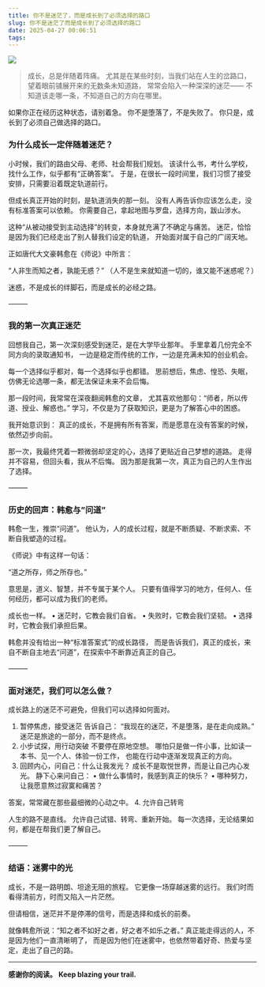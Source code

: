 ```yaml
---
title: 你不是迷茫了，而是成长到了必须选择的路口
slug: 你不是迷茫了而是成长到了必须选择的路口
date: 2025-04-27 00:06:51
tags:
---
```

<!-- 正文开始 -->
![](https://trailblazeblog.dpdns.org/Picgo/20250502005052543.jpg)
>成长，总是伴随着阵痛。
尤其是在某些时刻，当我们站在人生的岔路口，望着眼前铺展开来的无数条未知道路，
常常会陷入一种深深的迷茫——
不知道该走哪一条，不知道自己的方向在哪里。

如果你正在经历这种状态，请别着急。
你不是堕落了，不是失败了。
你只是，成长到了必须自己做选择的路口。

### 为什么成长一定伴随着迷茫？

小时候，我们的路由父母、老师、社会帮我们规划。
该读什么书，考什么学校，找什么工作，似乎都有“正确答案”。
于是，在很长一段时间里，我们习惯了接受安排，只需要沿着既定轨道前行。

但成长真正开始的时刻，是轨道消失的那一刻。
没有人再告诉你应该怎么走，没有标准答案可以依赖。
你需要自己，拿起地图与罗盘，选择方向，跋山涉水。

这种“从被动接受到主动选择”的转变，本身就充满了不确定与痛苦。
迷茫，恰恰是因为我们已经走出了别人替我们设定的轨道，
开始面对属于自己的广阔天地。

正如唐代大文豪韩愈在《师说》中所言：

“人非生而知之者，孰能无惑？”
（人不是生来就知道一切的，谁又能不迷惑呢？）

迷惑，不是成长的绊脚石，而是成长的必经之路。

⸻

### 我的第一次真正迷茫

回想我自己，第一次深刻感受到迷茫，是在大学毕业那年。
手里拿着几份完全不同方向的录取通知书，
一边是稳定而传统的工作，一边是充满未知的创业机会。

每一个选择似乎都对，每一个选择似乎也都错。
思前想后，焦虑、惶恐、失眠，仿佛无论选哪一条，都无法保证未来不会后悔。

那一段时间，我常常在深夜翻阅韩愈的文章，
尤其喜欢他那句：“师者，所以传道、授业、解惑也。”
学习，不仅是为了获取知识，更是为了解答心中的困惑。

我开始意识到：
真正的成长，不是拥有所有答案，而是愿意在没有答案的时候，依然迈步向前。

那一次，我最终凭着一颗微弱却坚定的心，选择了更贴近自己梦想的道路。
走得并不容易，但回头看，我从不后悔。
因为那是我第一次，真正为自己的人生作出了选择。

⸻

### 历史的回声：韩愈与”问道”

韩愈一生，推崇“问道”。
他认为，人的成长过程，就是不断质疑、不断求索、不断自我塑造的过程。

《师说》中有这样一句话：

“道之所存，师之所存也。”

意思是，道义、智慧，并不专属于某个人。
只要有值得学习的地方，任何人、任何经历，都可以成为我们的老师。

成长也一样。
	•	迷茫时，它教会我们自省。
	•	失败时，它教会我们坚韧。
	•	选择时，它教会我们承担后果。

韩愈并没有给出一种“标准答案式”的成长路径，
而是告诉我们，真正的成长，来自不断自主地去“问道”，在探索中不断靠近真正的自己。

⸻

### 面对迷茫，我们可以怎么做？

成长路上的迷茫不可避免，但我们可以选择如何面对。

1. 暂停焦虑，接受迷茫
告诉自己：
“我现在的迷茫，不是堕落，是在走向成熟。”
迷茫是旅途的一部分，而不是终点。
2. 小步试探，用行动突破
不要停在原地空想。
哪怕只是做一件小事，比如读一本书、见一个人、体验一份工作，
也能在行动中逐渐发现真正的方向。
3. 回顾内心，问自己：什么让我发光？
成长不是取悦世界，而是让自己内心发光。
静下心来问自己：
	•	做什么事情时，我感到真正的快乐？
	•	哪种努力，让我愿意熬过寂寞和痛苦？

答案，常常藏在那些最细微的心动之中。
4. 允许自己转弯

人生的路不是直线。
允许自己试错、转弯、重新开始。
每一次选择，无论结果如何，都是在帮我们更了解自己。

⸻

### 结语：迷雾中的光

成长，不是一路明朗、坦途无阻的旅程。
它更像一场穿越迷雾的远行。
我们时而看得清前方，时而又陷入一片茫然。

但请相信，迷茫并不是停滞的信号，而是选择和成长的前奏。

就像韩愈所说：“知之者不如好之者，好之者不如乐之者。”
真正能走得远的人，不是因为他们一直清晰明了，
而是因为他们在迷雾中，也依然带着好奇、热爱与坚定，走出了自己的路。

---

**感谢你的阅读。**
**Keep blazing your trail.**